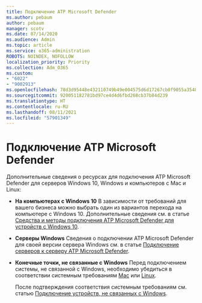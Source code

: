 ```yaml
---
title: Подключение ATP Microsoft Defender
ms.author: pebaum
author: pebaum
manager: scotv
ms.date: 07/14/2020
ms.audience: Admin
ms.topic: article
ms.service: o365-administration
ROBOTS: NOINDEX, NOFOLLOW
localization_priority: Priority
ms.collection: Adm_O365
ms.custom:
- "6022"
- "9002913"
ms.openlocfilehash: 78d3d95448e432110749b49e004575d6d17267cb0f9055a35480d227ff5c5a49
ms.sourcegitcommit: 920051182781bd97ce4d4d6fbd268cb37b84d239
ms.translationtype: HT
ms.contentlocale: ru-RU
ms.lasthandoff: 08/11/2021
ms.locfileid: "57901349"
---
```

# <a name="onboarding-microsoft-defender-atp"></a>Подключение ATP Microsoft Defender

Дополнительные сведения о ресурсах для подключения ATP Microsoft Defender для серверов Windows 10, Windows и компьютеров с Mac и Linux: 

- **На компьютерах с Windows 10** В зависимости от требований для вашего бизнеса можно выбрать один из вариантов перехода на компьютере с Windows 10. Дополнительные сведения см. в статье [Средства и методы подключения ATP Microsoft Defender для устройств с Windows 10](https://docs.microsoft.com/windows/security/threat-protection/microsoft-defender-atp/configure-endpoints). 

- **Серверы Windows** Сведения о подключении ATP Microsoft Defender для своей версии сервера Windows см. в статье [Подключение серверов к серверу ATP Microsoft Defender](https://docs.microsoft.com/windows/security/threat-protection/microsoft-defender-atp/configure-server-endpoints).

- **Конечные точки, не связанные с Windows** Перед подключением системы, не связанной с Windows, необходимо убедиться в соответствии системным требованиям [Mac](https://docs.microsoft.com/windows/security/threat-protection/microsoft-defender-atp/microsoft-defender-atp-mac#system-requirements) или [Linux](https://docs.microsoft.com/windows/security/threat-protection/microsoft-defender-atp/microsoft-defender-atp-linux#system-requirements).

    После подтверждения соответствия системным требованиям см. статью [Подключение устройств, не связанных с Windows](https://docs.microsoft.com/windows/security/threat-protection/microsoft-defender-atp/configure-endpoints-non-windows#onboarding-non-windows-machines).